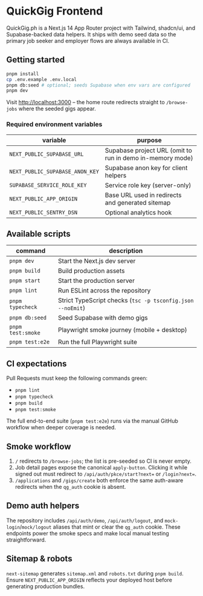 # QuickGig Frontend

QuickGig.ph is a Next.js 14 App Router project with Tailwind, shadcn/ui, and Supabase-backed data helpers. It ships with demo seed data so the primary job seeker and employer flows are always available in CI.

## Getting started

```bash
pnpm install
cp .env.example .env.local
pnpm db:seed # optional; seeds Supabase when env vars are configured
pnpm dev
```

Visit <http://localhost:3000> – the home route redirects straight to `/browse-jobs` where the seeded gigs appear.

### Required environment variables

| variable | purpose |
| --- | --- |
| `NEXT_PUBLIC_SUPABASE_URL` | Supabase project URL (omit to run in demo in-memory mode) |
| `NEXT_PUBLIC_SUPABASE_ANON_KEY` | Supabase anon key for client helpers |
| `SUPABASE_SERVICE_ROLE_KEY` | Service role key (server-only) |
| `NEXT_PUBLIC_APP_ORIGIN` | Base URL used in redirects and generated sitemap |
| `NEXT_PUBLIC_SENTRY_DSN` | Optional analytics hook |

## Available scripts

| command | description |
| --- | --- |
| `pnpm dev` | Start the Next.js dev server |
| `pnpm build` | Build production assets |
| `pnpm start` | Start the production server |
| `pnpm lint` | Run ESLint across the repository |
| `pnpm typecheck` | Strict TypeScript checks (`tsc -p tsconfig.json --noEmit`) |
| `pnpm db:seed` | Seed Supabase with demo gigs |
| `pnpm test:smoke` | Playwright smoke journey (mobile + desktop) |
| `pnpm test:e2e` | Run the full Playwright suite |

## CI expectations

Pull Requests must keep the following commands green:

- `pnpm lint`
- `pnpm typecheck`
- `pnpm build`
- `pnpm test:smoke`

The full end-to-end suite (`pnpm test:e2e`) runs via the manual GitHub workflow when deeper coverage is needed.

## Smoke workflow

1. `/` redirects to `/browse-jobs`; the list is pre-seeded so CI is never empty.
2. Job detail pages expose the canonical `apply-button`. Clicking it while signed out must redirect to `/api/auth/pkce/start?next=` or `/login?next=`.
3. `/applications` and `/gigs/create` both enforce the same auth-aware redirects when the `qg_auth` cookie is absent.

## Demo auth helpers

The repository includes `/api/auth/demo`, `/api/auth/logout`, and `mock-login`/`mock/logout` aliases that mint or clear the `qg_auth` cookie. These endpoints power the smoke specs and make local manual testing straightforward.

## Sitemap & robots

`next-sitemap` generates `sitemap.xml` and `robots.txt` during `pnpm build`. Ensure `NEXT_PUBLIC_APP_ORIGIN` reflects your deployed host before generating production bundles.
